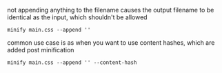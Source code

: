 not appending anything to the filename causes the output filename to be identical as the input,
which shouldn't be allowed

```
minify main.css --append ''
```

common use case is as when you want to use content hashes,
which are added post minification

```
minify main.css --append '' --content-hash
```
